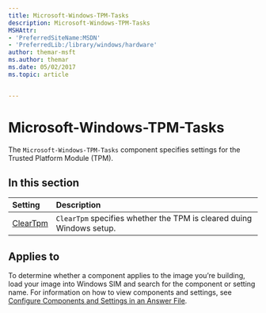 ```yaml
---
title: Microsoft-Windows-TPM-Tasks
description: Microsoft-Windows-TPM-Tasks
MSHAttr:
- 'PreferredSiteName:MSDN'
- 'PreferredLib:/library/windows/hardware'
author: themar-msft
ms.author: themar
ms.date: 05/02/2017
ms.topic: article


---
```

# Microsoft-Windows-TPM-Tasks

The `Microsoft-Windows-TPM-Tasks` component specifies settings for the Trusted Platform Module (TPM).

## In this section

| Setting                 | Description                                                                           |
|:------------------------|:--------------------------------------------------------------------------------------|
| [ClearTpm](microsoft-windows-tpm-tasks-cleartpm.md) | <code>ClearTpm</code> specifies whether the TPM is cleared duing Windows setup. |

## Applies to

To determine whether a component applies to the image you’re building, load your image into Windows SIM and search for the component or setting name. For information on how to view components and settings, see [Configure Components and Settings in an Answer File](https://docs.microsoft.com/en-us/windows-hardware/customize/desktop/wsim/configure-components-and-settings-in-an-answer-file).
